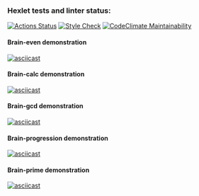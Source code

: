 ### Hexlet tests and linter status:
[![Actions Status](https://github.com/RiaRiver/frontend-project-lvl1/workflows/hexlet-check/badge.svg)](https://github.com/RiaRiver/frontend-project-lvl1/actions)
[![Style Check](https://github.com/RiaRiver/frontend-project-lvl1/actions/workflows/style-check.yml/badge.svg)](https://github.com/RiaRiver/frontend-project-lvl1/actions/workflows/style-check.yml)
[![CodeClimate Maintainability](https://api.codeclimate.com/v1/badges/b799baf6bbb9ba189a80/maintainability)](https://codeclimate.com/github/RiaRiver/frontend-project-lvl1/maintainability)

#### Brain-even demonstration
[![asciicast](https://asciinema.org/a/Cj00bUm1GWmv6RTWNNkt7ASIS.svg)](https://asciinema.org/a/Cj00bUm1GWmv6RTWNNkt7ASIS)

#### Brain-calc demonstration
[![asciicast](https://asciinema.org/a/0qI5jQRqoHq0gBO9QAwTce0rN.svg)](https://asciinema.org/a/0qI5jQRqoHq0gBO9QAwTce0rN)

#### Brain-gcd demonstration
[![asciicast](https://asciinema.org/a/68udZQNCAbfESbMpIeqeFivpD.svg)](https://asciinema.org/a/68udZQNCAbfESbMpIeqeFivpD)

#### Brain-progression demonstration
[![asciicast](https://asciinema.org/a/ffZdb1I3nkmzl5nc1lvsHf9Ka.svg)](https://asciinema.org/a/ffZdb1I3nkmzl5nc1lvsHf9Ka)

#### Brain-prime demonstration
[![asciicast](https://asciinema.org/a/57NhotUUPoj5QAf47fgInBXFc.svg)](https://asciinema.org/a/57NhotUUPoj5QAf47fgInBXFc)
